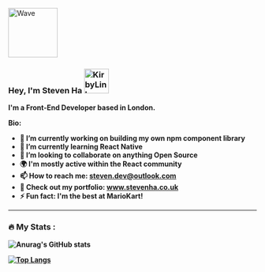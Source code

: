 
<a href="https://emoji.gg/emoji/7638-wave"><img src="https://emoji.gg/assets/emoji/7638-wave.gif" width="100px" height="100px" alt="Wave"></a>
### Hey, I'm Steven Ha  <a href="https://emoji.gg/emoji/8007-kirbylink"><img src="https://emoji.gg/assets/emoji/8007-kirbylink.gif" width="50px" height="50px" alt="KirbyLink"></a>
<b/>
I'm a Front-End Developer based in London.

Bio:
- 🔭 I’m currently working on building my own npm component library
- 🌱 I’m currently learning React Native
- 👯 I’m looking to collaborate on anything Open Source
- 🌍 I'm mostly active within the React community
- 📫 How to reach me: steven.dev@outlook.com
- 💠 Check out my portfolio: www.stevenha.co.uk
- ⚡ Fun fact: I'm the best at MarioKart!


---

### :fire: My Stats :

![Anurag's GitHub stats](https://github-readme-stats.vercel.app/api?username=steven-ha-88&show_icons=true&theme=tokyonight)


[![Top Langs](https://github-readme-stats.vercel.app/api/top-langs/?username=steven-ha-88&layout=compact&theme=tokyonight)](https://github.com/anuraghazra/github-readme-stats)

